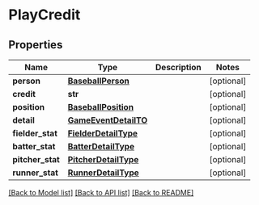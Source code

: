 # PlayCredit

## Properties
Name | Type | Description | Notes
------------ | ------------- | ------------- | -------------
**person** | [**BaseballPerson**](BaseballPerson.md) |  | [optional] 
**credit** | **str** |  | [optional] 
**position** | [**BaseballPosition**](BaseballPosition.md) |  | [optional] 
**detail** | [**GameEventDetailTO**](GameEventDetailTO.md) |  | [optional] 
**fielder_stat** | [**FielderDetailType**](FielderDetailType.md) |  | [optional] 
**batter_stat** | [**BatterDetailType**](BatterDetailType.md) |  | [optional] 
**pitcher_stat** | [**PitcherDetailType**](PitcherDetailType.md) |  | [optional] 
**runner_stat** | [**RunnerDetailType**](RunnerDetailType.md) |  | [optional] 

[[Back to Model list]](../README.md#documentation-for-models) [[Back to API list]](../README.md#documentation-for-api-endpoints) [[Back to README]](../README.md)

